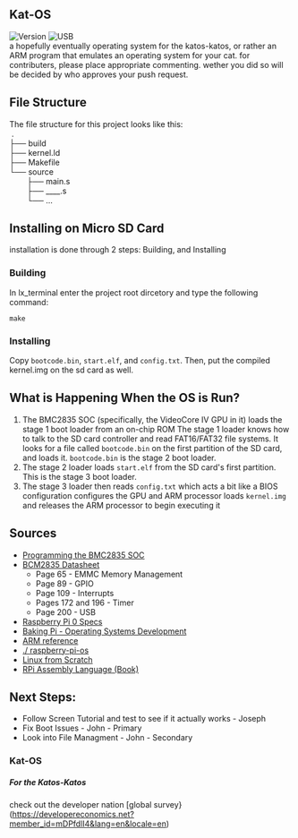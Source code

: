<link rel="shortcut icon" type="image/x-icon" href="favicon.ico">

## Kat-OS
![Version][Screen04] ![USB][NoUSB]<br>
a hopefully eventually operating system for the katos-katos, or rather an ARM program that emulates an operating system for your cat. for contributers, please place appropriate commenting. wether you did so will be decided by who approves your push request.

## File Structure
The file structure for this project looks like this: <br>
&nbsp;.<br>
├── build<br>
├── kernel.ld<br>
├── Makefile<br>
└── source<br>
&nbsp;&nbsp;&nbsp;&nbsp;&nbsp;&nbsp;&nbsp;&nbsp;├── main.s  
&nbsp;&nbsp;&nbsp;&nbsp;&nbsp;&nbsp;&nbsp;&nbsp;├── ____.s  
&nbsp;&nbsp;&nbsp;&nbsp;&nbsp;&nbsp;&nbsp;&nbsp;└── ...  

## Installing on Micro SD Card
installation is done through 2 steps: Building, and Installing

### Building
In lx_terminal enter the project root dircetory and type the following command:
```
make
```

### Installing
Copy `bootcode.bin`, `start.elf`, and `config.txt`. Then, put the compiled kernel.img on the sd card as well.

## What is Happening When the OS is Run?
1. The BMC2835 SOC (specifically, the VideoCore IV GPU in it) loads the stage 1 boot loader from an on-chip ROM
    The stage 1 loader knows how to talk to the SD card controller and read FAT16/FAT32 file systems. It looks for a file called `bootcode.bin` on the first partition of the SD card, and loads it. `bootcode.bin` is the stage 2 boot loader.
2. The stage 2 loader loads `start.elf` from the SD card's first partition. This is the stage 3 boot loader.
3. The stage 3 loader then reads `config.txt` which acts a bit like a BIOS configuration configures the GPU and ARM processor loads `kernel.img` and releases the ARM processor to begin executing it

## Sources
 * [Programming the BMC2835 SOC](https://www.glennklockwood.com/embedded/bmc2835-gpio.html)
 * [BCM2835 Datasheet](https://datasheets.raspberrypi.org/bcm2835/bcm2835-peripherals.pdf)
   * Page 65 - EMMC Memory Management
   * Page 89 - GPIO
   * Page 109 - Interrupts
   * Pages 172 and 196 - Timer
   * Page 200 - USB
 * [Raspberry Pi 0 Specs](https://cdn.sparkfun.com/assets/learn_tutorials/6/7/6/PiZero_1.pdf)
 * [Baking Pi - Operating Systems Development](https://www.cl.cam.ac.uk/projects/raspberrypi/tutorials/os/downloads.html)
 * [ARM reference](https://www.keil.com/support/man/docs/armasm/armasm_dom1361289850039.htm)
 * [./ raspberry-pi-os](https://s-matyukevich.github.io/raspberry-pi-os/docs/lesson01/rpi-os.html)
 * [Linux from Scratch](https://www.linuxfromscratch.org/lfs/read.html)
 * [RPi Assembly Language (Book)](https://www.brucesmith.info/rosal.html)

## Next Steps:
 * Follow Screen Tutorial and test to see if it actually works - Joseph
 * Fix Boot Issues - John - Primary
 * Look into File Managment - John - Secondary

### Kat-OS
##### For the Katos-Katos
check out the developer nation [global survey}(https://developereconomics.net?member_id=mDPfdlI4&lang=en&locale=en)

[OK01]: https://img.shields.io/badge/Version-OK01-blue
[OK02]: https://img.shields.io/badge/Version-OK02-blue
[OK03]: https://img.shields.io/badge/Version-OK03-blue
[OK04]: https://img.shields.io/badge/Version-OK04-blue
[OK05]: https://img.shields.io/badge/Version-OK05-blue
[Screen01]: https://img.shields.io/badge/Version-Screen01-blue
[Screen02]: https://img.shields.io/badge/Version-Screen02-blue
[Screen03]: https://img.shields.io/badge/Version-Screen03-blue
[Screen04]: https://img.shields.io/badge/Version-Screen04-blue
[Input01]: https://img.shields.io/badge/Version-Input01-blue
[Input02]: https://img.shields.io/badge/Version-Input02-blue

[NoUSB]: https://img.shields.io/badge/USB-No-brightgreen
[USB]: https://img.shields.io/badge/USB-Yes-brightgreen
